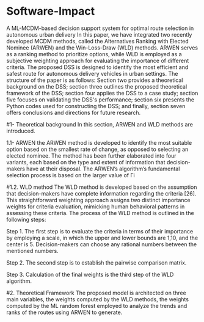 # Software-Impact
A ML-MCDM-based decision support system for optimal route selection in autonomous urban delivery
In this paper, we have integrated two recently developed MCDM methods, called the Alternatives Ranking with Elected Nominee (ARWEN) and the Win-Loss-Draw (WLD) methods. ARWEN serves as a ranking method to prioritize options, while WLD is employed as a subjective weighting approach for evaluating the importance of different criteria. The proposed DSS is designed to identify the most efficient and safest route for autonomous delivery vehicles in urban settings. The structure of the paper is as follows: Section two provides a theoretical background on the DSS; section three outlines the proposed theoretical framework of the DSS; section four applies the DSS to a case
study; section five focuses on validating the DSS's performance; section six presents the Python codes used for constructing the DSS; and finally, section seven offers conclusions and directions for future research.

#1- Theoretical background
In this section, ARWEN and WLD methods are introduced.

1.1- ARWEN
the ARWEN method is developed to identify the most suitable option based on the smallest rate of
change, as opposed to selecting an elected nominee. The method has been further elaborated into four variants, each based on the type and extent of information that decision-makers have at their disposal. The ARWEN’s algorithm’s fundamental selection process is based on the larger value of Γi

#1.2. WLD method
The WLD method is developed based on the assumption that decision-makers have complete information regarding the criteria [26]. This straightforward weighting approach assigns two distinct importance weights for criteria evaluation, mimicking human behavioral patterns in assessing these criteria. The process of the WLD method is outlined in the following steps: 

Step 1. The first step is to evaluate the criteria in terms of their importance by employing a     scale, in which the upper and lower bounds are 1,10, and the center is 5. Decision-makers can     choose   any rational numbers between the mentioned numbers.
  
Step 2. The second step is to establish the pairwise comparison matrix.

Step 3. Calculation of the final weights is the third step of the WLD algorithm.

#2. Theoretical Framework
The proposed model is architected on three main variables, the weights computed by the WLD methods, the weights computed by the ML random forest employed to analyze the trends and ranks of the routes using ARWEN to generate.



  

